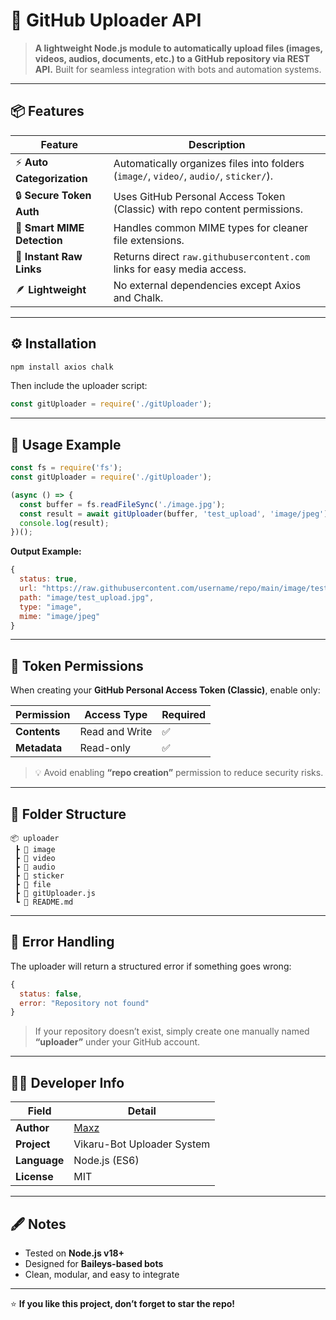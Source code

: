 
# 🚀 GitHub Uploader API

> **A lightweight Node.js module to automatically upload files (images, videos, audios, documents, etc.) to a GitHub repository via REST API.**
> Built for seamless integration with bots and automation systems.

---

## 📦 Features

| Feature | Description |
|----------|--------------|
| ⚡ **Auto Categorization** | Automatically organizes files into folders (`image/`, `video/`, `audio/`, `sticker/`). |
| 🔒 **Secure Token Auth** | Uses GitHub Personal Access Token (Classic) with repo content permissions. |
| 🧠 **Smart MIME Detection** | Handles common MIME types for cleaner file extensions. |
| 💾 **Instant Raw Links** | Returns direct `raw.githubusercontent.com` links for easy media access. |
| 🪶 **Lightweight** | No external dependencies except Axios and Chalk. |

---

## ⚙️ Installation

```bash
npm install axios chalk
```

Then include the uploader script:

```js
const gitUploader = require('./gitUploader');
```

---

## 🚀 Usage Example

```js
const fs = require('fs');
const gitUploader = require('./gitUploader');

(async () => {
  const buffer = fs.readFileSync('./image.jpg');
  const result = await gitUploader(buffer, 'test_upload', 'image/jpeg');
  console.log(result);
})();
```

**Output Example:**
```js
{
  status: true,
  url: "https://raw.githubusercontent.com/username/repo/main/image/test_upload.jpg",
  path: "image/test_upload.jpg",
  type: "image",
  mime: "image/jpeg"
}
```

---

## 🔐 Token Permissions

When creating your **GitHub Personal Access Token (Classic)**, enable only:

| Permission | Access Type | Required |
|-------------|--------------|----------|
| **Contents** | Read and Write | ✅ |
| **Metadata** | Read-only | ✅ |

> 💡 Avoid enabling **“repo creation”** permission to reduce security risks.

---

## 📁 Folder Structure

```
📦 uploader
 ┣ 📂 image
 ┣ 📂 video
 ┣ 📂 audio
 ┣ 📂 sticker
 ┣ 📂 file
 ┣ 📜 gitUploader.js
 ┗ 📜 README.md
```

---

## 🧩 Error Handling

The uploader will return a structured error if something goes wrong:

```js
{
  status: false,
  error: "Repository not found"
}
```

> If your repository doesn’t exist, simply create one manually named **“uploader”** under your GitHub account.

---

## 🧑‍💻 Developer Info

| Field | Detail |
|--------|--------|
| **Author** | [Maxz](https://linktr.ee/dcodemaxz) |
| **Project** | Vikaru-Bot Uploader System |
| **Language** | Node.js (ES6) |
| **License** | MIT |

---

## 🖋️ Notes

- Tested on **Node.js v18+**
- Designed for **Baileys-based bots**
- Clean, modular, and easy to integrate

---

⭐ **If you like this project, don’t forget to star the repo!**
